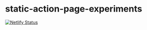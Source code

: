 # static-action-page-experiments

[![Netlify Status](https://api.netlify.com/api/v1/badges/9ed6f4ad-008f-41d1-9f7a-cf049726e719/deploy-status)](https://app.netlify.com/sites/controlshift-static-experiments/deploys)
